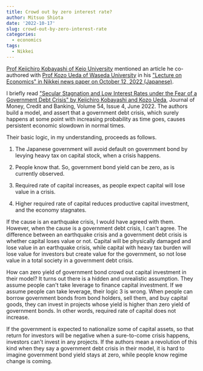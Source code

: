 ```yaml
---
title: Crowd out by zero interest rate?
author: Mitsuo Shiota
date: '2022-10-17'
slug: crowd-out-by-zero-interest-rate
categories:
  - economics
tags:
  - Nikkei
---
```


[Prof Keiichiro Kobayashi of Keio University](https://k-ris.keio.ac.jp/html/100000402_en.html) mentioned an article he co-authored with [Prof Kozo Ueda of Waseda University](https://w-rdb.waseda.jp/html/100001207_en.html) in his ["Lecture on Economics" in Nikkei news paper on October 12, 2022 (Japanese)](https://www.nikkei.com/article/DGXZQOCD2931R0Z20C22A9000000/).

I briefly read ["Secular Stagnation and Low Interest Rates under the Fear of a Government Debt Crisis" by Keiichiro Kobayashi and Kozo Ueda](https://onlinelibrary.wiley.com/doi/10.1111/jmcb.12909), Journal of Money, Credit and Banking, Volume 54, Issue 4, June 2022. The authors build a model, and assert that a government debt crisis, which surely happens at some point with increasing probability as time goes, causes persistent economic slowdown in normal times.

Their basic logic, in my understanding, proceeds as follows.

1. The Japanese government will avoid default on government bond by levying heavy tax on capital stock, when a crisis happens.

2. People know that. So, government bond yield can be zero, as is currently observed.

3. Required rate of capital increases, as people expect capital will lose value in a crisis.

4. Higher required rate of capital reduces productive capital investment, and the economy stagnates.

If the cause is an earthquake crisis, I would have agreed with them. However, when the cause is a government debt crisis, I can't agree. The difference between an earthquake crisis and a government debt crisis is whether capital loses value or not. Capital will be physically damaged and lose value in an earthquake crisis, while capital with heavy tax burden will lose value for investors but create value for the government, so not lose value in a total society in a government debt crisis.

How can zero yield of government bond crowd out capital investment in their model? It turns out there is a hidden and unrealistic assumption. They assume people can't take leverage to finance capital investment. If we assume people can take leverage, their logic 3 is wrong. When people can borrow government bonds from bond holders, sell them, and buy capital goods, they can invest in projects whose yield is higher than zero yield of government bonds. In other words, required rate of capital does not increase.

If the government is expected to nationalize some of capital assets, so that return for investors will be negative when a sure-to-come crisis happens, investors can't invest in any projects. If the authors mean a revolution of this kind when they say a government debt crisis in their model, it is hard to imagine government bond yield stays at zero, while people know regime change is coming.

